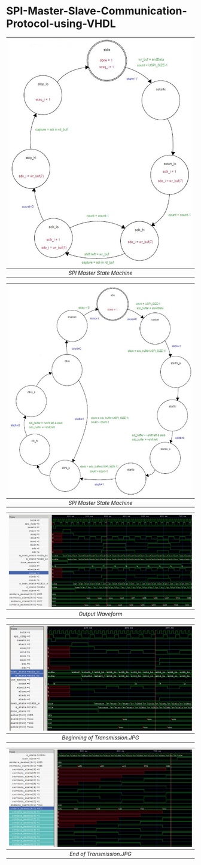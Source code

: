 # SPI-Master-Slave-Communication-Protocol-using-VHDL

| <img src="./Images/Master State Machine.JPG"> |
|:--:| 
| *SPI Master State Machine* |



| <img src="./Images/Slave State Machine.JPG"> |
|:--:| 
| *SPI Master State Machine* |


| <img src="./Simulation/Output Waveform.JPG"> |
|:--:| 
| *Output Waveform* |


| <img src="./Simulation/Beginning of Transmission.JPG"> |
|:--:| 
| *Beginning of Transmission.JPG* |


| <img src="./Simulation/End of Transmission.JPG"> |
|:--:| 
| *End of Transmission.JPG* |

